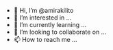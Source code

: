 - 👋 Hi, I’m @amirakilito
- 👀 I’m interested in ...
- 🌱 I’m currently learning ...
- 💞️ I’m looking to collaborate on ...
- 📫 How to reach me ...

<!---
amirakilito/amirakilito is a ✨ special ✨ repository because its `README.md` (this file) appears on your GitHub profile.
You can click the Preview link to take a look at your changes.
--->
